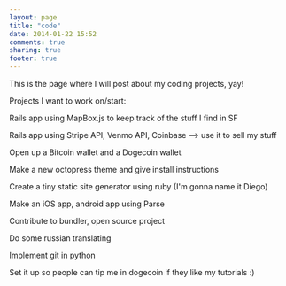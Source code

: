 ```yaml
---
layout: page
title: "code"
date: 2014-01-22 15:52
comments: true
sharing: true
footer: true
---
```


This is the page where I will post about my coding projects, yay!

Projects I want to work on/start:

Rails app using MapBox.js to keep track of the stuff I find in SF

Rails app using Stripe API, Venmo API, Coinbase --> use it to sell my stuff

Open up a Bitcoin wallet and a Dogecoin wallet

Make a new octopress theme and give install instructions

Create a tiny static site generator using ruby (I'm gonna name it Diego)

Make an iOS app, android app using Parse

Contribute to bundler, open source project

Do some russian translating

Implement git in python

Set it up so people can tip me in dogecoin if they like my tutorials :)

